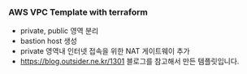 ### AWS VPC Template with terraform
* private, public 영역 분리
* bastion host 생성
* private 영역내 인터넷 접속을 위한 NAT 게이트웨이 추가
* https://blog.outsider.ne.kr/1301 블로그를 참고해서 만든 템플릿입니다.
